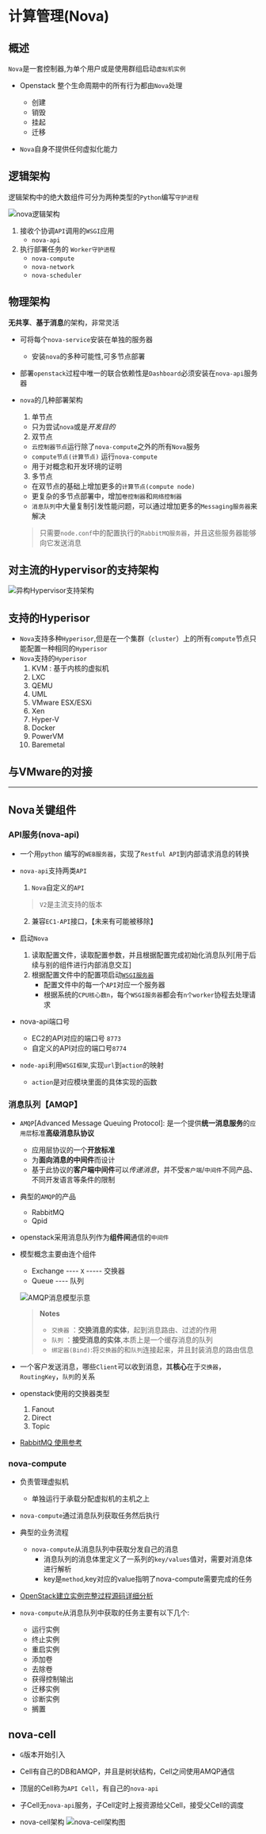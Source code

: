 # 计算管理(Nova)

## 概述
`Nova`是一套控制器,为单个用户或是使用群组启动`虚拟机实例`
- Openstack 整个生命周期中的所有行为都由`Nova`处理
    - 创建
    - 销毁
    - 挂起
    - 迁移

- `Nova`自身不提供任何虚拟化能力    


## 逻辑架构
 逻辑架构中的绝大数组件可分为两种类型的`Python`编写`守护进程`

![nova逻辑架构](http://c204396.r96.cf1.rackcdn.com/nova-cactus-logical.gif)

1. 接收个协调`API`调用的`WSGI`应用 
     - `nova-api`
2. 执行部署任务的 `Worker守护进程`
     - `nova-compute`
     - `nova-network`
     - `nova-scheduler`

## 物理架构

**无共享**、**基于消息**的架构，非常灵活

- 可将每个`nova-service`安装在单独的服务器
   - 安装`nova`的多种可能性,可多节点部署
- 部署`openstack`过程中唯一的联合依赖性是`Dashboard`必须安装在`nova-api`服务器

- `nova`的几种部署架构
   1. 单节点  
    - 只为尝试`nova`或是*开发目的*
   2. 双节点
    - `云控制器节点`运行除了`nova-compute`之外的所有`Nova`服务
    - `compute节点(计算节点)` 运行`nova-compute`
    - 用于对概念和开发环境的证明
   
   3. 多节点
   - 在双节点的基础上增加更多的`计算节点(compute node)`
   - 更复杂的多节点部署中，增加`卷控制器`和`网络控制器`
   - `消息队列`中大量复制引发性能问题，可以通过增加更多的`Messaging服务器`来解决
   > 只需要`node.conf`中的配置执行的`RabbitMQ服务器`，并且这些服务器能够向它发送消息

## 对主流的Hypervisor的支持架构

![异构Hypervisor支持架构](http://img.blog.csdn.net/20150118201314859)

## 支持的Hyperisor
- `Nova`支持多种`Hyperisor`,但是在一个集群（`cluster`）上的所有`compute`节点只能配置一种相同的`Hyperisor`
- `Nova`支持的`Hyperisor`
   1. KVM : 基于内核的虚拟机
   2. LXC
   3. QEMU
   4. UML
   5. VMware ESX/ESXi
   6. Xen
   7. Hyper-V
   8. Docker
   9. PowerVM
   10. Baremetal

## 与VMware的对接

-------------------------

## Nova关键组件

### API服务(nova-api)
- 一个用`python` 编写的`WEB服务器`，实现了`Restful API`到内部请求消息的转换
- `nova-api`支持两类`API`
   1. `Nova`自定义的`API`  
    > `V2`是主流支持的版本
   2. 兼容`EC1-API`接口，【未来有可能被移除】

- 启动`Nova`
   1. 读取配置文件，读取配置参数，并且根据配置完成初始化消息队列[用于后续与别的组件进行内部消息交互]
   2. 根据配置文件中的配置项启动[`WSGI服务器`](http://pep-3333-wsgi.readthedocs.io/en/latest/#) 
      - 配置文件中的每一个`API`对应一个服务器
      - 根据系统的`CPU核心数n`，每个`WSGI服务器`都会有`n个worker`协程去处理请求

- nova-api端口号
   - EC2的API对应的端口号 `8773`
   - 自定义的API对应的端口号`8774`

- `node-api`利用`WSGI框架`,实现`url`到`action`的映射
    - `action`是对应模块里面的具体实现的函数

### 消息队列【AMQP】
- `AMQP`[Advanced Message Queuing Protocol]: 是一个提供**统一消息服务**的`应用层`标准**高级消息队协议**
  - 应用层协议的一个**开放标准**
  - 为**面向消息的中间件**而设计
  - 基于此协议的**客户端中间件**可以*传递消息*，并不受`客户端`/`中间件`不同产品、不同开发语言等条件的限制

- 典型的`AMQP`的产品
   - RabbitMQ
   - Qpid
- openstack采用消息队列作为**组件间**通信的`中间件`

- 模型概念主要由连个组件
    - Exchange  ----  `X`  ----- 交换器
    - Queue     ---- 队列
   
   ![AMQP消息模型示意](http://img2016.itdadao.com/d/file/tech/2016/07/20/cd22947062016501815.png)

   > **Notes**  
   > - `交换器` ：**交换消息的实体**，起到消息路由、过滤的作用
   > - `队列` ：**接受消息的实体**,本质上是一个缓存消息的队列
   > - `绑定器(Bind)`:将`交换器`的和`队列`连接起来，并且封装消息的路由信息

- 一个客户发送消息，哪些`Client`可以收到消息，其**核心**在于`交换器`，`RoutingKey`，`队列`的关系

- openstack使用的交换器类型
    1. Fanout
    2. Direct
    3. Topic

- [RabbitMQ 使用参考](https://www.zouyesheng.com/rabbitmq.html#toc21)    


### nova-compute
- 负责管理虚拟机
   - 单独运行于承载分配虚拟机的主机之上
- `nova-compute`通过消息队列获取任务然后执行

- 典型的业务流程
   - `nova-compute`从消息队列中获取分发自己的消息
       - 消息队列的消息体里定义了一系列的`key/values`值对，需要对消息体进行解析
       - key是`method`,key对应的value指明了nova-compute需要完成的任务

- [OpenStack建立实例完整过程源码详细分析](http://blog.csdn.net/gaoxingnengjisuan/article/details/9130213)

- `nova-compute`从消息队列中获取的任务主要有以下几个:
  - 运行实例
  - 终止实例
  - 重启实例
  - 添加卷
  - 去除卷
  - 获得控制输出
  - 迁移实例
  - 诊断实例
  - 搁置


  
## nova-cell
- `G`版本开始引入

- Cell有自己的DB和AMQP，并且是树状结构，Cell之间使用AMQP通信
- 顶层的Cell称为`API Cell`，有自己的`nova-api`
- 子Cell无`nova-api`服务，子Cell定时上报资源给父Cell，接受父Cell的调度
- nova-cell架构
  ![nova-cell架构图](http://img.blog.csdn.net/20131030175522375?watermark/2/text/aHR0cDovL2Jsb2cuY3Nkbi5uZXQvZ2FveGluZ25lbmdqaXN1YW4=/font/5a6L5L2T/fontsize/400/fill/I0JBQkFCMA==/dissolve/70/gravity/Center)
